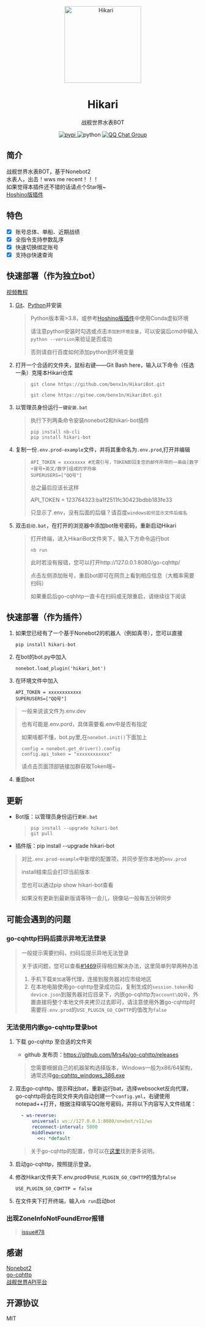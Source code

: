 <!-- markdownlint-disable MD033 MD041 -->
<p align="center">
  <a href="https://github.com/benx1n/HikariBot"><img src="https://s2.loli.net/2022/05/28/SFsER8m6TL7jwJ2.png" alt="Hikari " style="width:200px; height:200px" ></a>
</p>

<div align="center">

# Hikari

<!-- prettier-ignore-start -->
<!-- markdownlint-disable-next-line MD036 -->
战舰世界水表BOT
<!-- prettier-ignore-end -->

</div>

<p align="center">
  <a href="https://pypi.python.org/pypi/hikari-bot">
    <img src="https://img.shields.io/pypi/v/hikari-bot" alt="pypi">
  </a>
  <img src="https://img.shields.io/badge/python-3.8.0+-blue" alt="python">
  <a href="https://jq.qq.com/?_wv=1027&k=S2WcTKi5">
    <img src="https://img.shields.io/badge/QQ%E7%BE%A4-967546463-orange?style=flat-square" alt="QQ Chat Group">
  </a>
</p>

## 简介

战舰世界水表BOT，基于Nonebot2<br>
水表人，出击！wws me recent！！！<br>
如果觉得本插件还不错的话请点个Star哦~<br>
[Hoshino版插件](https://github.com/benx1n/wows-stats-bot)

## 特色

- [x] 账号总体、单船、近期战绩
- [x] 全指令支持参数乱序
- [x] 快速切换绑定账号
- [x] 支持@快速查询

## 快速部署（作为独立bot）
[视频教程](https://www.bilibili.com/video/BV1r5411X7pr)
1. [Git](https://git-scm.com/download/win)、[Python](https://www.python.org/downloads/windows/)并安装
    >Python版本需>3.8，或参考[Hoshino版插件](https://github.com/benx1n/wows-stats-bot)中使用Conda虚拟环境
    >
    >请注意python安装时勾选或点击`添加到环境变量`，可以安装后cmd中输入`python --version`来验证是否成功
    >
    >否则请自行百度如何添加python到环境变量

3. 打开一个合适的文件夹，鼠标右键——Git Bash here，输入以下命令（任选一条）克隆本Hikari仓库
   > ```
   > git clone https://github.com/benx1n/HikariBot.git
   >
   > git clone https://gitee.com/benx1n/HikariBot.git
   > ```
3. 以管理员身份运行`一键安装.bat` 

   >执行下列两条命令安装nonebot2和hikari-bot插件
   > ```
   > pip install nb-cli
   > pip install hikari-bot
   > ```
   >
4. 复制一份`.env.prod-example`文件，并将其重命名为`.env.prod`,打开并编辑
   > ```
   > API_TOKEN = xxxxxxxx #无需引号，TOKEN即回复您的邮件所带的一串由[数字+冒号+英文/数字]组成的字符串
   >SUPERUSERS=["QQ号"] 
   > ```
   >总之最后应该长这样
   >
   >API_TOKEN = 123764323:ba1f2511fc30423bdbb183fe33
   >
   >只显示了.env，没有后面的后缀？请百度`windows如何显示文件后缀名`

5. 双击`启动.bat`，在打开的浏览器中添加bot账号密码，重新启动Hikari
    >打开终端，进入HikariBot文件夹下，输入下方命令运行bot
    >```
    >nb run
    >```
    >此时若没有报错，您可以打开http://127.0.0.1:8080/go-cqhttp/
    >
    >点击左侧添加账号，重启bot即可在网页上看到相应信息（大概率需要扫码）
    >
    >如果重启后go-cqhhtp一直卡在扫码或无限重启，请继续往下阅读


## 快速部署（作为插件）
1. 如果您已经有了一个基于Nonebot2的机器人（例如真寻），您可以直接
    ```
    pip install hikari-bot
    ```
2. 在bot的bot.py中加入
    ```
    nonebot.load_plugin('hikari_bot')
    ```
3. 在环境文件中加入
    ```
    API_TOKEN = xxxxxxxxxxxx
    SUPERUSERS=["QQ号"] 
    ```
>一般来说该文件为.env.dev
>
>也有可能是.env.pord，具体需要看.env中是否有指定
>
>如果啥都不懂，bot.py里,在`nonebot.init()`下面加上
>```
>config = nonebot.get_driver().config
>config.api_token = "xxxxxxxxxxxx"
>```
>请点击页面顶部链接加群获取Token哦~
>
4. 重启bot

## 更新
- Bot版：以管理员身份运行`更新.bat`
  >```
  >pip install --upgrade hikari-bot
  >git pull
  >```
- 插件版：pip install --upgrade hikari-bot
>对比`.env.prod-example`中新增的配置项，并同步至你本地的`env.prod`
>
>install结束后会打印当前版本
>
>您也可以通过pip show hikari-bot查看
>
>如果没有更新到最新版请等待一会儿，镜像站一般每五分钟同步
>

## 可能会遇到的问题

### go-cqhttp扫码后提示异地无法登录
>一般提示需要扫码，扫码后提示异地无法登录
>
>关于该问题，您可以查看[#1469](https://github.com/Mrs4s/go-cqhttp/issues/1469)获得相应解决办法，这里简单列举两种办法
>
>1. 手机下载`爱加速`等代理，连接到服务器对应市级地区
>2. 在本地电脑使用go-cqhttp登录成功后，复制生成的`session.token`和`device.json`到服务器对应目录下，内嵌go-cqhttp为`account\QQ号`，外置直接将整个本地文件夹拷贝过去即可，请注意使用外置go-cqhttp时需要将`.env.prod`的`USE_PLUGIN_GO_CQHTTP`的值改为`false`
>

### 无法使用内嵌go-cqhttp登录bot

1. 下载 go-cqhttp 至合适的文件夹

    - github 发布页：https://github.com/Mrs4s/go-cqhttp/releases

    > 您需要根据自己的机器架构选择版本，Windows一般为x86/64架构，通常选择[go-cqhttp_windows_386.exe](https://github.com/Mrs4s/go-cqhttp/releases/download/v1.0.0-rc1/go-cqhttp_windows_386.exe)

2. 双击go-cqhttp，提示释出bat，重新运行bat，选择websocket反向代理，go-cqhttp将会在同文件夹内自动创建一个`config.yml`，右键使用notepad++打开，根据注释填写QQ账号密码，并将以下内容写入文件结尾：

    ```yaml
      - ws-reverse:
          universal: ws://127.0.0.1:8080/onebot/v11/ws
          reconnect-interval: 5000
          middlewares:
            <<: *default
    ```
    
    > 关于go-cqhttp的配置，你可以在[这里](https://docs.go-cqhttp.org/guide/config.html#%E9%85%8D%E7%BD%AE%E4%BF%A1%E6%81%AF)找到更多说明。

3. 启动go-cqhttp，按照提示登录。


4. 修改Hikari文件夹下.env.prod中`USE_PLUGIN_GO_CQHTTP`的值为`false`
    ```
    USE_PLUGIN_GO_CQHTTP = false
    ```
5. 在文件夹下打开终端，输入`nb run`启动bot


### 出现ZoneInfoNotFoundError报错
>
>[issue#78](https://github.com/nonebot/nonebot2/issues/78)
>
## 感谢

[Nonebot2](https://github.com/nonebot/nonebot2)<br>
[go-cqhttp](https://github.com/Mrs4s/go-cqhttp)<br>
[战舰世界API平台](https://wows.linxun.link/)<br>

## 开源协议

MIT
